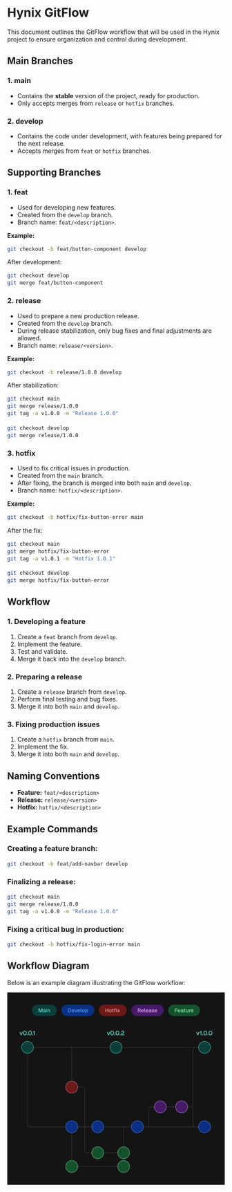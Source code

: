 # Hynix GitFlow

This document outlines the GitFlow workflow that will be used in the Hynix
project to ensure organization and control during development.

## **Main Branches**

### 1. **main**

- Contains the **stable** version of the project, ready for production.
- Only accepts merges from `release` or `hotfix` branches.

### 2. **develop**

- Contains the code under development, with features being prepared for the next
  release.
- Accepts merges from `feat` or `hotfix` branches.

## **Supporting Branches**

### 1. **feat**

- Used for developing new features.
- Created from the `develop` branch.
- Branch name: `feat/<description>`.

**Example:**

```bash
git checkout -b feat/button-component develop
```

After development:

```bash
git checkout develop
git merge feat/button-component
```

### 2. **release**

- Used to prepare a new production release.
- Created from the `develop` branch.
- During release stabilization, only bug fixes and final adjustments are
  allowed.
- Branch name: `release/<version>`.

**Example:**

```bash
git checkout -b release/1.0.0 develop
```

After stabilization:

```bash
git checkout main
git merge release/1.0.0
git tag -a v1.0.0 -m "Release 1.0.0"

git checkout develop
git merge release/1.0.0
```

### 3. **hotfix**

- Used to fix critical issues in production.
- Created from the `main` branch.
- After fixing, the branch is merged into both `main` and `develop`.
- Branch name: `hotfix/<description>`.

**Example:**

```bash
git checkout -b hotfix/fix-button-error main
```

After the fix:

```bash
git checkout main
git merge hotfix/fix-button-error
git tag -a v1.0.1 -m "Hotfix 1.0.1"

git checkout develop
git merge hotfix/fix-button-error
```

## **Workflow**

### 1. Developing a feature

1. Create a `feat` branch from `develop`.
2. Implement the feature.
3. Test and validate.
4. Merge it back into the `develop` branch.

### 2. Preparing a release

1. Create a `release` branch from `develop`.
2. Perform final testing and bug fixes.
3. Merge it into both `main` and `develop`.

### 3. Fixing production issues

1. Create a `hotfix` branch from `main`.
2. Implement the fix.
3. Merge it into both `main` and `develop`.

## **Naming Conventions**

- **Feature:** `feat/<description>`
- **Release:** `release/<version>`
- **Hotfix:** `hotfix/<description>`

## **Example Commands**

### Creating a feature branch:

```bash
git checkout -b feat/add-navbar develop
```

### Finalizing a release:

```bash
git checkout main
git merge release/1.0.0
git tag -a v1.0.0 -m "Release 1.0.0"
```

### Fixing a critical bug in production:

```bash
git checkout -b hotfix/fix-login-error main
```

## **Workflow Diagram**

Below is an example diagram illustrating the GitFlow workflow:

<div align="center">
  <img src="./.github/media/gitflow.jpg"/>
</div>
